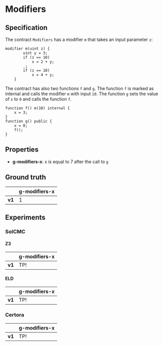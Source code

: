 # Modifiers

## Specification
The contract `Modifiers` has a modifier `m` that takes an input parameter `z`:
```
modifier m(uint z) {
		uint y = 3;
        if (z == 10)
            x = 2 + y;
        _;
        if (z == 10)
            x = 4 + y;
    }
```

The contract has also two functions `f` and `g`. The function `f` is marked as internal and calls the modifier `m` with input `10`. The function `g` sets the value of `x` to `0` and calls the function `f`.
```
function f() m(10) internal {
    x = 3;
}
function g() public {
    x = 0;
    f();
}
```

## Properties
- **g-modifiers-x**: x is equal to 7 after the call to `g`

## Ground truth
|        | g-modifiers-x |
|--------|---------------|
| **v1** | 1             |
 

## Experiments
### SolCMC
#### Z3
|        | g-modifiers-x |
|--------|---------------|
| **v1** | TP!           |
 

#### ELD
|        | g-modifiers-x |
|--------|---------------|
| **v1** | TP!           |
 


### Certora
|        | g-modifiers-x |
|--------|---------------|
| **v1** | TP!           |
 

